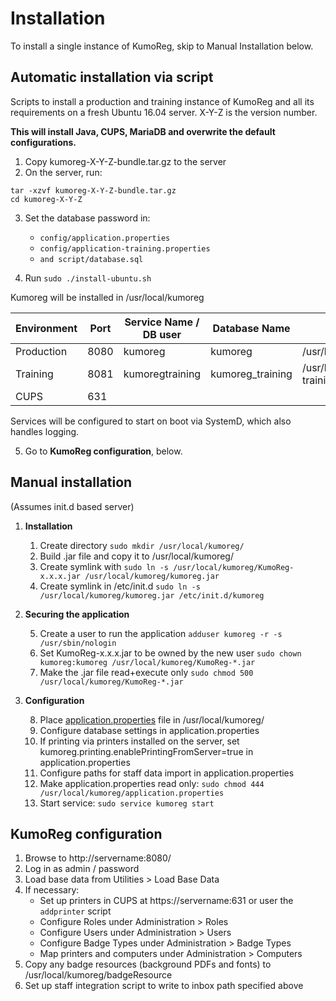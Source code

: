 # Installation

To install a single instance of KumoReg, skip to Manual Installation below.

## Automatic installation via script
Scripts to install a production and training instance of KumoReg and all its requirements 
on a fresh Ubuntu 16.04 server. X-Y-Z is the version number.

**This will install Java, CUPS, MariaDB and overwrite the default configurations.**

1) Copy kumoreg-X-Y-Z-bundle.tar.gz to the server
2) On the server, run:

```
tar -xzvf kumoreg-X-Y-Z-bundle.tar.gz
cd kumoreg-X-Y-Z
```

3) Set the database password in:
    - ```config/application.properties```
    - ```config/application-training.properties```
    - ```and script/database.sql```

4) Run ```sudo ./install-ubuntu.sh```

Kumoreg will be installed in /usr/local/kumoreg

| Environment | Port | Service Name / DB user |  Database Name   | Configuration file                                 |
|-------------|------|------------------------|------------------|----------------------------------------------------|
| Production  | 8080 | kumoreg                | kumoreg          | /usr/local/kumoreg/application.properties          |
| Training    | 8081 | kumoregtraining        | kumoreg_training | /usr/local/kumoreg/application-training.properties |
| CUPS        |  631 |                        |                  |                                                    |

Services will be configured to start on boot via SystemD, which also handles logging.


5. Go to **KumoReg configuration**, below.
    
    
## Manual installation

(Assumes init.d based server)

1. **Installation** 

    1. Create directory ```sudo mkdir /usr/local/kumoreg/```
    2. Build .jar file and copy it to /usr/local/kumoreg/
    3. Create symlink with ```sudo ln -s /usr/local/kumoreg/KumoReg-x.x.x.jar /usr/local/kumoreg/kumoreg.jar```
    4. Create symlink in /etc/init.d ```sudo ln -s /usr/local/kumoreg/kumoreg.jar /etc/init.d/kumoreg```

2. **Securing the application**

    5. Create a user to run the application ```adduser kumoreg -r -s /usr/sbin/nologin```
    6. Set KumoReg-x.x.x.jar to be owned by the new user ```sudo chown kumoreg:kumoreg /usr/local/kumoreg/KumoReg-*.jar```
    7. Make the .jar file read+execute only ```sudo chmod 500 /usr/local/kumoreg/KumoReg-*.jar```

3. **Configuration**

    8. Place [application.properties](installation/production/application.properties) file in /usr/local/kumoreg/ 
    9. Configure database settings in application.properties
    10. If printing via printers installed on the server, set kumoreg.printing.enablePrintingFromServer=true in 
       application.properties   
    11. Configure paths for staff data import in application.properties
    12. Make application.properties read only: ```sudo chmod 444 /usr/local/kumoreg/application.properties```
    13. Start service: ```sudo service kumoreg start```


## KumoReg configuration

1. Browse to http://servername:8080/ 
2. Log in as admin / password
3. Load base data from Utilities > Load Base Data
4. If necessary:
    - Set up printers in CUPS at https://servername:631 or user the ```addprinter``` script
    - Configure Roles under Administration > Roles
    - Configure Users under Administration > Users
    - Configure Badge Types under Administration > Badge Types
    - Map printers and computers under Administration > Computers
5. Copy any badge resources (background PDFs and fonts) to /usr/local/kumoreg/badgeResource
6. Set up staff integration script to write to inbox path specified above